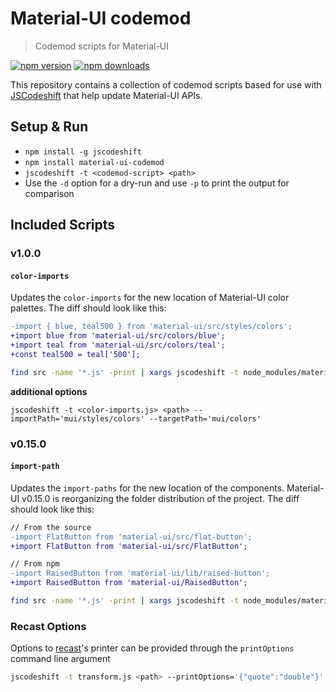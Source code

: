 # Material-UI codemod

> Codemod scripts for Material-UI

[![npm version](https://img.shields.io/npm/v/material-ui-codemod.svg?style=flat-square)](https://www.npmjs.com/package/material-ui-codemod)
[![npm downloads](https://img.shields.io/npm/dm/material-ui-codemod.svg?style=flat-square)](https://www.npmjs.com/package/material-ui-codemod)

This repository contains a collection of codemod scripts based for use with
[JSCodeshift](https://github.com/facebook/jscodeshift) that help update Material-UI
APIs.

## Setup & Run

- `npm install -g jscodeshift`
- `npm install material-ui-codemod`
- `jscodeshift -t <codemod-script> <path>`
- Use the `-d` option for a dry-run and use `-p` to print the output
  for comparison

## Included Scripts

### v1.0.0

#### `color-imports`

Updates the `color-imports` for the new location of Material-UI color palettes.
The diff should look like this:

```diff
-import { blue, teal500 } from 'material-ui/src/styles/colors';
+import blue from 'material-ui/src/colors/blue';
+import teal from 'material-ui/src/colors/teal';
+const teal500 = teal['500'];
```

```sh
find src -name '*.js' -print | xargs jscodeshift -t node_modules/material-ui-codemod/lib/v1.0.0/color-imports.js
```

**additional options**
```
jscodeshift -t <color-imports.js> <path> --importPath='mui/styles/colors' --targetPath='mui/colors'
```

### v0.15.0

#### `import-path`

Updates the `import-paths` for the new location of the components.
Material-UI v0.15.0 is reorganizing the folder distribution of the project.
The diff should look like this:

```diff
// From the source
-import FlatButton from 'material-ui/src/flat-button';
+import FlatButton from 'material-ui/src/FlatButton';

// From npm
-import RaisedButton from 'material-ui/lib/raised-button';
+import RaisedButton from 'material-ui/RaisedButton';
```

```sh
find src -name '*.js' -print | xargs jscodeshift -t node_modules/material-ui-codemod/lib/v0.15.0/import-path.js
```

### Recast Options

Options to [recast](https://github.com/benjamn/recast)'s printer can be provided
through the `printOptions` command line argument

```sh
jscodeshift -t transform.js <path> --printOptions='{"quote":"double"}'
```
